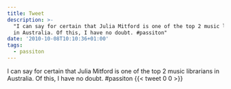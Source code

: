 ```yaml
---
title: Tweet
description: >-
  "I can say for certain that Julia Mitford is one of the top 2 music librarians
  in Australia. Of this, I have no doubt. #passiton"
date: '2010-10-08T10:10:36+01:00'
tags:
  - passiton
---
```

I can say for certain that Julia Mitford is one of the top 2 music librarians in Australia. Of this, I have no doubt. #passiton
      {{< tweet 0 0 >}}
    
